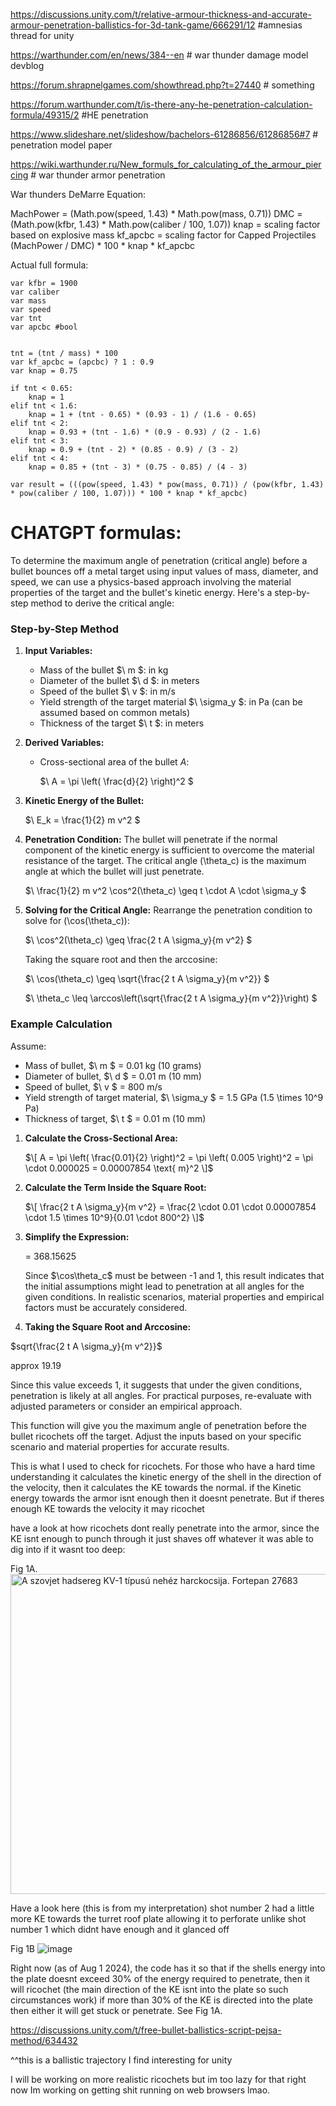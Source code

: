 https://discussions.unity.com/t/relative-armour-thickness-and-accurate-armour-penetration-ballistics-for-3d-tank-game/666291/12 #amnesias thread for unity

https://warthunder.com/en/news/384--en # war thunder damage model devblog 

https://forum.shrapnelgames.com/showthread.php?t=27440 # something

https://forum.warthunder.com/t/is-there-any-he-penetration-calculation-formula/49315/2 #HE penetration

https://www.slideshare.net/slideshow/bachelors-61286856/61286856#7 # penetration model paper

https://wiki.warthunder.ru/New_formuls_for_calculating_of_the_armour_piercing # war thunder armor penetration

War thunders DeMarre Equation:

MachPower = (Math.pow(speed, 1.43) * Math.pow(mass, 0.71)) 
DMC = (Math.pow(kfbr, 1.43) * Math.pow(caliber / 100, 1.07))
knap = scaling factor based on explosive mass
kf_apcbc = scaling factor for Capped Projectiles
(MachPower / DMC) * 100 * knap * kf_apcbc

Actual full formula:



    var kfbr = 1900
    var caliber 
    var mass 
    var speed
    var tnt
    var apcbc #bool


    tnt = (tnt / mass) * 100
    var kf_apcbc = (apcbc) ? 1 : 0.9
    var knap = 0.75
    
    if tnt < 0.65:
        knap = 1
    elif tnt < 1.6:
        knap = 1 + (tnt - 0.65) * (0.93 - 1) / (1.6 - 0.65)
    elif tnt < 2:
        knap = 0.93 + (tnt - 1.6) * (0.9 - 0.93) / (2 - 1.6)
    elif tnt < 3:
        knap = 0.9 + (tnt - 2) * (0.85 - 0.9) / (3 - 2)
    elif tnt < 4:
        knap = 0.85 + (tnt - 3) * (0.75 - 0.85) / (4 - 3)
    
    var result = (((pow(speed, 1.43) * pow(mass, 0.71)) / (pow(kfbr, 1.43) * pow(caliber / 100, 1.07))) * 100 * knap * kf_apcbc)



# CHATGPT formulas:

To determine the maximum angle of penetration (critical angle) before a bullet bounces off a metal target using input values of mass, diameter, and speed, we can use a physics-based approach involving the material properties of the target and the bullet's kinetic energy. Here's a step-by-step method to derive the critical angle:

### Step-by-Step Method

1. **Input Variables:**
   - Mass of the bullet $\ m \$: in kg
   - Diameter of the bullet $\ d \$: in meters
   - Speed of the bullet $\ v \$: in m/s
   - Yield strength of the target material $\ \sigma_y \$: in Pa (can be assumed based on common metals)
   - Thickness of the target $\ t \$: in meters

2. **Derived Variables:**
   - Cross-sectional area of the bullet $A$:

     $\ A = \pi \left( \frac{d}{2} \right)^2 \$

3. **Kinetic Energy of the Bullet:**

   $\ E_k = \frac{1}{2} m v^2 \$

4. **Penetration Condition:**
   The bullet will penetrate if the normal component of the kinetic energy is sufficient to overcome the material resistance of the target. The critical angle \(\theta_c\) is the maximum angle at which the bullet will just penetrate.

   $\ \frac{1}{2} m v^2 \cos^2(\theta_c) \geq t \cdot A \cdot \sigma_y \$

5. **Solving for the Critical Angle:**
   Rearrange the penetration condition to solve for \(\cos(\theta_c)\):

   $\ \cos^2(\theta_c) \geq \frac{2 t A \sigma_y}{m v^2} \$

   Taking the square root and then the arccosine:

   $\ \cos(\theta_c) \geq \sqrt{\frac{2 t A \sigma_y}{m v^2}} \$

   $\ \theta_c \leq \arccos\left(\sqrt{\frac{2 t A \sigma_y}{m v^2}}\right) \$

### Example Calculation

Assume:
- Mass of bullet, $\ m \$ = 0.01 kg (10 grams)
- Diameter of bullet, $\ d \$ = 0.01 m (10 mm)
- Speed of bullet, $\ v \$ = 800 m/s
- Yield strength of target material, $\ \sigma_y \$ = 1.5 GPa (1.5 \times 10^9 Pa)
- Thickness of target, $\ t \$ = 0.01 m (10 mm)

1. **Calculate the Cross-Sectional Area:**

   $\[ A = \pi \left( \frac{0.01}{2} \right)^2 = \pi \left( 0.005 \right)^2 = \pi \cdot 0.000025 = 0.00007854 \text{ m}^2 \]$

2. **Calculate the Term Inside the Square Root:**

   $\[ \frac{2 t A \sigma_y}{m v^2} = \frac{2 \cdot 0.01 \cdot 0.00007854 \cdot 1.5 \times 10^9}{0.01 \cdot 800^2} \]$

3. **Simplify the Expression:**

    = 368.15625 

   Since $\\cos\theta_c\$ must be between -1 and 1, this result indicates that the initial assumptions might lead to penetration at all angles for the given conditions. In realistic scenarios, material properties and empirical factors must be accurately considered.

4. **Taking the Square Root and Arccosine:**

  $sqrt{\frac{2 t A \sigma_y}{m v^2}}$ 
  
  approx 19.19 

   Since this value exceeds 1, it suggests that under the given conditions, penetration is likely at all angles. For practical purposes, re-evaluate with adjusted parameters or consider an empirical approach.


This function will give you the maximum angle of penetration before the bullet ricochets off the target. Adjust the inputs based on your specific scenario and material properties for accurate results.


This is what I used to check for ricochets. For those who have a hard time understanding it calculates the kinetic energy of the shell in the direction of the velocity, then it calculates the KE towards the normal. if the Kinetic energy towards the armor isnt enough then it doesnt penetrate. But if theres enough KE towards the velocity it may ricochet 

have a look at how ricochets dont really penetrate into the armor, since the KE isnt enough to punch through it just shaves off whatever it was able to dig into if it wasnt too deep:

Fig 1A.
<a title="FOTO:FORTEPAN / Konok Tamás id, CC BY-SA 3.0 &lt;https://creativecommons.org/licenses/by-sa/3.0&gt;, via Wikimedia Commons" href="https://commons.wikimedia.org/wiki/File:A_szovjet_hadsereg_KV-1_t%C3%ADpus%C3%BA_neh%C3%A9z_harckocsija._Fortepan_27683.jpg"><img width="512" alt="A szovjet hadsereg KV-1 típusú nehéz harckocsija. Fortepan 27683" src="https://upload.wikimedia.org/wikipedia/commons/thumb/6/6f/A_szovjet_hadsereg_KV-1_t%C3%ADpus%C3%BA_neh%C3%A9z_harckocsija._Fortepan_27683.jpg/512px-A_szovjet_hadsereg_KV-1_t%C3%ADpus%C3%BA_neh%C3%A9z_harckocsija._Fortepan_27683.jpg?20160629090700"></a>

Have a look here (this is from my interpretation) shot number 2 had a little more KE towards the turret roof plate allowing it to perforate unlike shot number 1 which didnt have enough and it glanced off

Fig 1B
![image](https://github.com/user-attachments/assets/e3fb1480-bf92-4454-a4e4-33be9baba038)

Right now (as of Aug 1 2024), the code has it so that if the shells energy into the plate doesnt exceed 30% of the energy required to penetrate, then it will ricochet (the main direction of the KE isnt into the plate so such circumstances work) if more than 30% of the KE is directed into the plate then either it will get stuck or penetrate. See Fig 1A.



https://discussions.unity.com/t/free-bullet-ballistics-script-pejsa-method/634432

^^this is a ballistic trajectory I find interesting for unity

I will be working on more realistic ricochets but im too lazy for that right now Im working on getting shit running on web browsers lmao.
    
